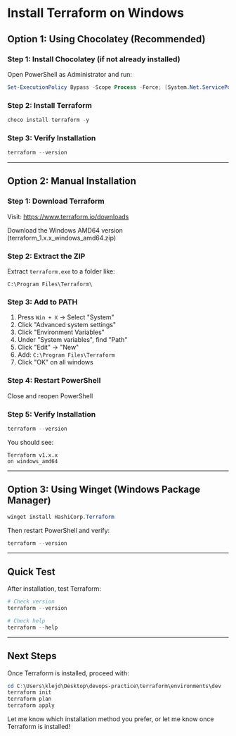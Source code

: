 # Install Terraform on Windows

## Option 1: Using Chocolatey (Recommended)

### Step 1: Install Chocolatey (if not already installed)
Open PowerShell as Administrator and run:
```powershell
Set-ExecutionPolicy Bypass -Scope Process -Force; [System.Net.ServicePointManager]::SecurityProtocol = [System.Net.ServicePointManager]::SecurityProtocol -bor 3072; iex ((New-Object System.Net.WebClient).DownloadString('https://community.chocolatey.org/install.ps1'))
```

### Step 2: Install Terraform
```powershell
choco install terraform -y
```

### Step 3: Verify Installation
```powershell
terraform --version
```

---

## Option 2: Manual Installation

### Step 1: Download Terraform
Visit: https://www.terraform.io/downloads

Download the Windows AMD64 version (terraform_1.x.x_windows_amd64.zip)

### Step 2: Extract the ZIP
Extract `terraform.exe` to a folder like:
```
C:\Program Files\Terraform\
```

### Step 3: Add to PATH
1. Press `Win + X` → Select "System"
2. Click "Advanced system settings"
3. Click "Environment Variables"
4. Under "System variables", find "Path"
5. Click "Edit" → "New"
6. Add: `C:\Program Files\Terraform`
7. Click "OK" on all windows

### Step 4: Restart PowerShell
Close and reopen PowerShell

### Step 5: Verify Installation
```powershell
terraform --version
```

You should see:
```
Terraform v1.x.x
on windows_amd64
```

---

## Option 3: Using Winget (Windows Package Manager)

```powershell
winget install HashiCorp.Terraform
```

Then restart PowerShell and verify:
```powershell
terraform --version
```

---

## Quick Test

After installation, test Terraform:

```powershell
# Check version
terraform --version

# Check help
terraform --help
```

---

## Next Steps

Once Terraform is installed, proceed with:

```powershell
cd C:\Users\klejd\Desktop\devops-practice\terraform\environments\dev
terraform init
terraform plan
terraform apply
```

Let me know which installation method you prefer, or let me know once Terraform is installed!
